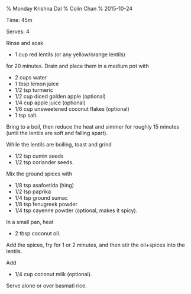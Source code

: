 % Monday Krishna Dal
% Colin Chan
% 2015-10-24

Time: 45m

Serves: 4

Rinse and soak

* 1 cup red lentils (or any yellow/orange lentils)

for 20 minutes. Drain and place them in a medium pot with

* 2 cups water
* 1 tbsp lemon juice
* 1/2 tsp turmeric
* 1/2 cup diced golden apple (optional)
* 1/4 cup apple juice (optional)
* 1/6 cup unsweetened coconut flakes (optional)
* 1 tsp salt.

Bring to a boil, then reduce the heat and simmer for roughly 15 minutes (until
the lentils are soft and falling apart).

While the lentils are boiling, toast and grind

* 1/2 tsp cumin seeds
* 1/2 tsp coriander seeds.

Mix the ground spices with

* 1/8 tsp asafoetida (hing)
* 1/2 tsp paprika
* 1/4 tsp ground sumac
* 1/8 tsp fenugreek powder
* 1/4 tsp cayenne powder (optional, makes it spicy).

In a small pan, heat

* 2 tbsp coconut oil.

Add the spices, fry for 1 or 2 minutes, and then stir the oil+spices into the
lentils.

Add

* 1/4 cup coconut milk (optional).

Serve alone or over basmati rice.
